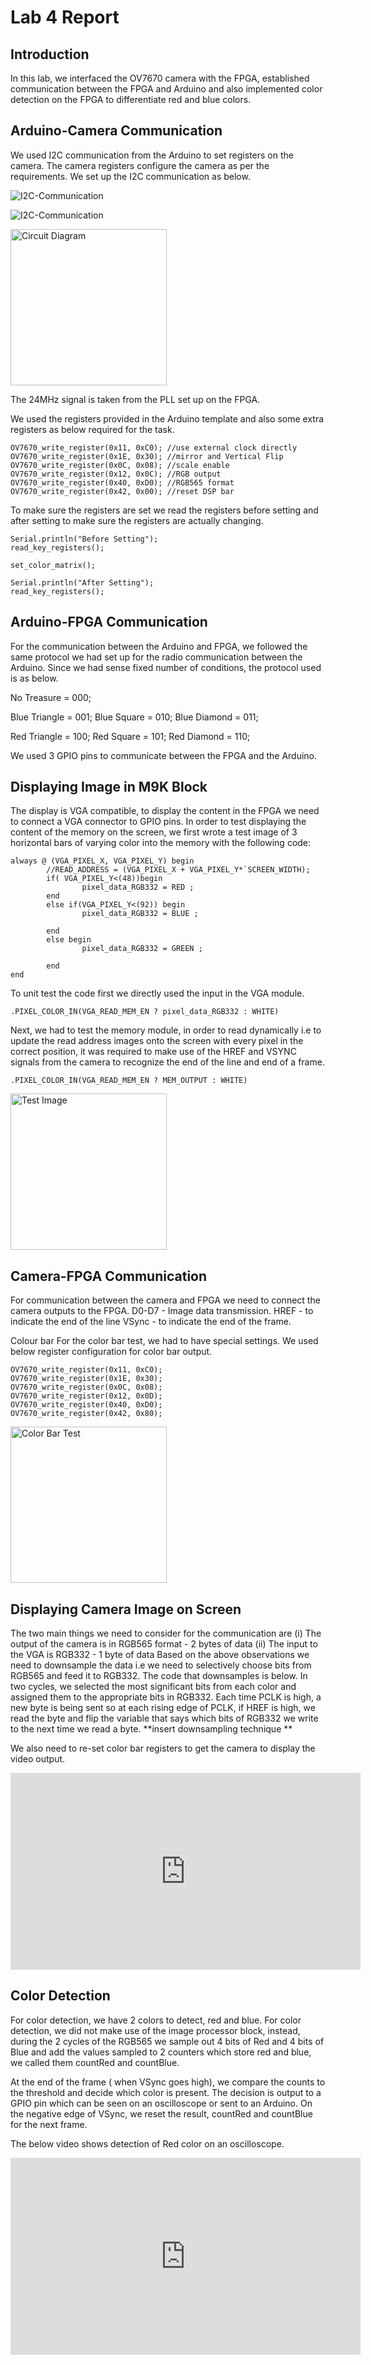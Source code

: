 # Lab 4 Report

## Introduction
In this lab, we interfaced the OV7670 camera with the FPGA, established communication between the FPGA and Arduino and also implemented color detection on the FPGA to differentiate red and blue colors. 


## Arduino-Camera Communication
We used I2C communication from the Arduino to set registers on the camera. The camera registers configure the camera as per the requirements. 
We set up the I2C communication as below.

![I2C-Communication](Media/I2C.PNG)

![I2C-Communication](Media/circuit_diagram.png)

<img src="Media/circuit_diagram.png" alt="Circuit Diagram" width="250"/>

The 24MHz signal is taken from the PLL set up on the FPGA. 

We used the registers provided in the Arduino template and also some extra registers as below required for the task. 


```
OV7670_write_register(0x11, 0xC0); //use external clock directly
OV7670_write_register(0x1E, 0x30); //mirror and Vertical Flip
OV7670_write_register(0x0C, 0x08); //scale enable
OV7670_write_register(0x12, 0x0C); //RGB output
OV7670_write_register(0x40, 0xD0); //RGB565 format
OV7670_write_register(0x42, 0x00); //reset DSP bar 
```


To make sure the registers are set we read the registers before setting and after setting to make sure the registers are actually changing. 
 
```
Serial.println("Before Setting");
read_key_registers();

set_color_matrix();

Serial.println("After Setting");
read_key_registers();
```

## Arduino-FPGA Communication
For the communication between the Arduino and FPGA, we followed the same protocol we had set up for the radio communication between the Arduino. Since we had sense fixed number of conditions, the protocol used is as below. 

No Treasure = 000;

Blue Triangle = 001; 	Blue Square = 010;	 Blue Diamond = 011;

Red Triangle = 100; 	Red Square = 101; 	 Red Diamond = 110;
 
We used 3 GPIO pins to communicate between the FPGA and the Arduino.


## Displaying Image in M9K Block
The display is VGA compatible, to display the content in the FPGA we need to connect a VGA connector to GPIO pins.
In order to test displaying the content of the memory on the screen, we first wrote a test image of 3 horizontal bars of varying color into the memory with the following code:


```
always @ (VGA_PIXEL_X, VGA_PIXEL_Y) begin
		//READ_ADDRESS = (VGA_PIXEL_X + VGA_PIXEL_Y*`SCREEN_WIDTH);
		if( VGA_PIXEL_Y<(48))begin
				pixel_data_RGB332 = RED ;
		end
		else if(VGA_PIXEL_Y<(92)) begin
				pixel_data_RGB332 = BLUE ;

		end
		else begin
				pixel_data_RGB332 = GREEN ;

		end
end
```



To unit test the code first we directly used the input in the VGA module. 
```
.PIXEL_COLOR_IN(VGA_READ_MEM_EN ? pixel_data_RGB332 : WHITE)
```

Next, we had to test the memory module, in order to read dynamically i.e to update the read address images onto the screen with every pixel in the correct position, it was required to make use of the HREF and VSYNC signals from the camera to recognize the end of the line and end of a frame.

```
.PIXEL_COLOR_IN(VGA_READ_MEM_EN ? MEM_OUTPUT : WHITE)
```

<img src="Media/IMG_6181.jpg" alt="Test Image" width="250"/>




## Camera-FPGA Communication
For communication between the camera and FPGA we need to connect the camera outputs to the FPGA. 
D0-D7 -  Image data transmission.
HREF - to indicate the end of the line 
VSync - to indicate the end of the frame. 

Colour bar 
For the color bar test, we had to have special settings. We used below register configuration for color bar output.

```
OV7670_write_register(0x11, 0xC0);
OV7670_write_register(0x1E, 0x30);
OV7670_write_register(0x0C, 0x08);
OV7670_write_register(0x12, 0x0D);
OV7670_write_register(0x40, 0xD0);
OV7670_write_register(0x42, 0x80);

```

<img src="Media/IMG_2353.JPG" alt="Color Bar Test" width="250"/>


## Displaying Camera Image on Screen
The two main things we need to consider for the communication are 
(i) The output of the camera is in RGB565 format - 2 bytes of data
(ii) The input to the VGA is RGB332 - 1 byte of data
Based on the above observations we need to downsample the data i.e we need to selectively choose bits from RGB565 and feed it to RGB332.
The code that downsamples is below. In two cycles, we selected the most significant bits from each color and assigned them to the appropriate bits in RGB332. Each time PCLK is high, a new byte is being sent so at each rising edge of PCLK, if HREF is high, we read the byte and flip the variable that says which bits of RGB332 we write to the next time we read a byte. 
**insert downsampling technique **

We also need to re-set color bar registers to get the camera to display the video output.

<iframe width="560" height="315" src="https://www.youtube.com/embed/rwDhzu6AJvo" frameborder="0" allow="accelerometer; autoplay; encrypted-media; gyroscope; picture-in-picture" allowfullscreen></iframe>

## Color Detection
For color detection, we have 2 colors to detect, red and blue.
For color detection, we did not make use of the image processor block, instead, during the 2 cycles of the RGB565 we sample out 4 bits of Red and 4 bits of Blue and add the values sampled to 2 counters which store red and blue, we called them countRed and countBlue. 

At the end of the frame ( when VSync goes high), we compare the counts to the threshold and decide which color is present. The decision is output to a GPIO pin which can be seen on an oscilloscope or sent to an Arduino. 
On the negative edge of VSync, we reset the result, countRed and countBlue for the next frame.


The below video shows detection of Red color on an oscilloscope.

<iframe width="560" height="315" src="https://www.youtube.com/embed/-61CGE04P9I" frameborder="0" allow="accelerometer; autoplay; encrypted-media; gyroscope; picture-in-picture" allowfullscreen></iframe>






